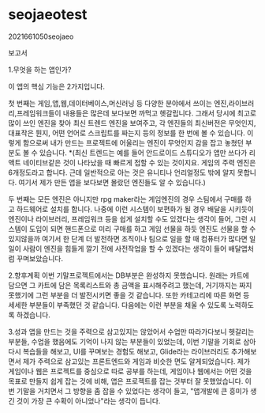 # seojaeotest
2021661050seojaeo

보고서

1.무엇을 하는 앱인가?

이 앱의 핵심 기능은 2가지입니다.

첫 번째는 게임,앱,웹,데이터베이스,머신러닝 등 다양한 분야에서 쓰이는 엔진,라이브러리,프레임워크들이 
내용들은 많은데 보다보면 까먹고 헷갈립니다. 
그래서 당시에 최고로 많이 쓰인 엔진을 찾아 최신 트렌드 엔진을 보여주고, 
각 엔진들의 최신버전은 무엇인지, 대표작은 뭔지, 어떤 언어로 스크립트를 짜는지 등의 정보를 한 번에 볼 수 있습니다.
이렇게 함으로써 내가 만드는 프로젝트에 어울리는 엔진이 무엇인지 감을 잡고 놓쳤던 부분도 볼 수 있습니다.
*(최신 트렌드는 예를 들어 안드로이드 스튜디오가 앱만 쓰다가 리액트 네이티브같은 것이 나타났을 때 빠르게 접할 수 있는 것이지요. 
게임의 주력 엔진은 6개정도라고 합니다. 근데 일반적으로 아는 것은 유니티나 언리얼정도 밖에 알지 못합니다. 
여기서 제가 만든 앱을 보다보면 몰랐던 엔진들도 알 수 있습니다.)

두 번째는 모든 엔진은 아니지만 rpg maker라는 게임엔진의 경우 스팀에서 구매를 하고 하드웨어로 설치를 합니다. 나중에 이런 시스템이 보편화가 될 경우
배달을 시키듯이 엔진이나 라이브러리, 프레임워크 등을 쉽게 설치할 수도 있겠다는 생각이 들어, 그런 시스템이 도입이 되면 핸드폰으로 미리 구매를 하고 게임 선물을 하듯
엔진도 선물을 할 수 있지않을까 여기서 한 단계 더 발전하면 조직이나 팀으로 일을 할 때 컴퓨터가 많다면 일일이 사람이 엔진을 힘들게 깔기 전에 사전작업을 할 수 있겠다는 생각이 들어
배달앱처럼 꾸며보았습니다.

2.향후계획
이번 기말프로젝트에서는 DB부분은 완성하지 못했습니다. 
원래는 카트에 담으면 그 카트에 담은 목록리스트와 총 금액을 표시해주려고 했는데, 
거기까지는 짜지 못했기에 그런 부분을 더 발전시키면 좋을 것 같습니다.
또한 카테고리에 따른 화면 등 세세한 부분들이 부족했던 것 같습니다. 
다음에는 이런 부분을 채울 수 있도록 노력하도록 하겠습니다.

3.성과
앱을 만드는 것을 주력으로 삼고있지는 않았어서 수업만 따라가다보니 헷갈리는 부분들, 수업을 했음에도 기억이 나지 않는 부분들이 있었는데,
이번 기말을 기회로 삼아 다시 복습들을 해보고, UI를 꾸며보는 경험도 해보고, 
Glide라는 라이브러리도 추가해보면서 제가 주력으로 삼고있는 프론트엔드와 게임과 비슷한 면도 알게되었습니다.
제가 게임이나 웹은 프로젝트를 중심으로 따로 공부를 하는데, 게임이나 웹에서는 어떤 것을 목표로 만들지 쉽게 잡는 것에 비해, 앱은 프로젝트를 잡는 것부터 잘 못했었습니다.
이번 기말을 거치면서 그 방향을 좀 잡을 수 있었다는 생각이 들고, "앱개발에 큰 흥미가 생긴 것이 가장 큰 수확이 아니었나"라는 생각이 듭니다.
